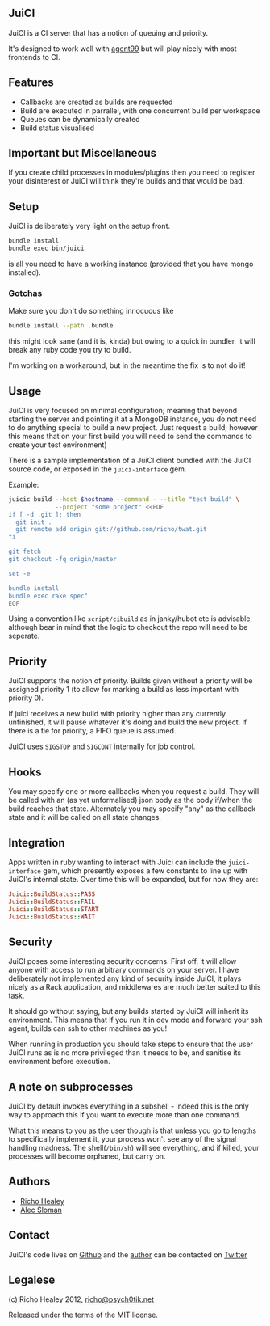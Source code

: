 ## JuiCI

JuiCI is a CI server that has a notion of queuing and priority.

It's designed to work well with [agent99](https://github.com/99designs/agent99) but will play nicely with most frontends to CI.

## Features

* Callbacks are created as builds are requested
* Build are executed in parrallel, with one concurrent build per workspace
* Queues can be dynamically created
* Build status visualised

## Important but Miscellaneous

If you create child processes in modules/plugins then you need to register your
disinterest or JuiCI will think they're builds and that would be bad.

## Setup

JuiCI is deliberately very light on the setup front.

```bash
bundle install
bundle exec bin/juici
```

is all you need to have a working instance (provided that you have mongo installed).

### Gotchas

Make sure you don't do something innocuous like

```bash
bundle install --path .bundle
```

this might look sane (and it is, kinda) but owing to a quick in bundler, it
will break any ruby code you try to build.

I'm working on a workaround, but in the meantime the fix is to not do it!

## Usage

JuiCI is very focused on minimal configuration; meaning that beyond starting
the server and pointing it at a MongoDB instance, you do not need to do
anything special to build a new project. Just request a build; however this
means that on your first build you will need to send the commands to create
your test environment)

There is a sample implementation of a JuiCI client bundled with the JuiCI source code, or exposed in the `juici-interface` gem.

Example:

```bash
juicic build --host $hostname --command - --title "test build" \
             --project "some project" <<EOF
if [ -d .git ]; then
  git init .
  git remote add origin git://github.com/richo/twat.git
fi

git fetch
git checkout -fq origin/master

set -e

bundle install
bundle exec rake spec"
EOF
```

Using a convention like `script/cibuild` as in janky/hubot etc is advisable,
although bear in mind that the logic to checkout the repo will need to be
seperate.

## Priority

JuiCI supports the notion of priority. Builds given without a priority will be
assigned priority 1 (to allow for marking a build as less important with
priority 0).

If juici receives a new build with priority higher than any currently
unfinished, it will pause whatever it's doing and build the new project. If
there is a tie for priority, a FIFO queue is assumed.

JuiCI uses `SIGSTOP` and `SIGCONT` internally for job control.

## Hooks

You may specify one or more callbacks when you request a build. They will be
called with an (as yet unformalised) json body as the body if/when the build
reaches that state. Alternately you may specify "any" as the callback state and
it will be called on all state changes.

## Integration

Apps written in ruby wanting to interact with Juici can include the
`juici-interface` gem, which presently exposes a few constants to line up with
JuiCI's internal state.
Over time this will be expanded, but for now they are:

```ruby
Juici::BuildStatus::PASS
Juici::BuildStatus::FAIL
Juici::BuildStatus::START
Juici::BuildStatus::WAIT
```

## Security

JuiCI poses some interesting security concerns. First off, it will allow
anyone with access to run arbitrary commands on your server. I have
deliberately not implemented any kind of security inside JuiCI, it plays nicely
as a Rack application, and middlewares are much better suited to this task.

It should go without saying, but any builds started by JuiCI will inherit its
environment. This means that if you run it in dev mode and forward your ssh
agent, builds can ssh to other machines as you!

When running in production you should take steps to ensure that the user JuiCI
runs as is no more privileged than it needs to be, and sanitise its
environment before execution.

## A note on subprocesses

JuiCI by default invokes everything in a subshell - indeed this is the only way
to approach this if you want to execute more than one command.

What this means to you as the user though is that unless you go to lengths to
specifically implement it, your process won't see any of the signal handling
madness. The shell(`/bin/sh`) will see everything, and if killed, your
processes will become orphaned, but carry on.

## Authors

* [Richo Healey](https://github.com/rcho)
* [Alec Sloman](https://github.com/alecsloman)

## Contact

JuiCI's code lives on [Github](https://github.com/richo/juici)
and the [author](mailto:richo@psych0tik.net) can be contacted on
 [Twitter](https://twitter.com/rich0H)

## Legalese

(c) Richo Healey 2012, richo@psych0tik.net

Released under the terms of the MIT license.
